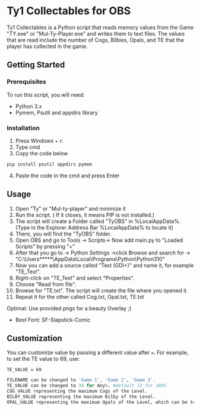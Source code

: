 # Ty1 Collectables for OBS

Ty1 Collectables is a Python script that reads memory values from the Game "TY.exe" or "Mul-Ty-Player.exe" and writes them to text files. The values that are read include the number of Cogs, Bilbies, Opals, and TE that the player has collected in the game. 

## Getting Started

### Prerequisites

To run this script, you will need:
* Python 3.x
* Pymem, Psutil and appdirs library

### Installation


1. Press Windows + r:
2. Type cmd
3. Copy the code below
```sh
pip install psutil appdirs pymem
```
4. Paste the code in the cmd and press Enter

## Usage
 
1. Open "Ty" or "Mul-ty-player" and minimize it
2. Run the script. ( If it closes, it means PIP is not installed.)
2. The script will create a Folder called "TyOBS" in %LocalAppData%. (Type in the Explorer Address Bar %LocalAppData% to locate it)
3. There, you will find the "TyOBS" folder.
4. Open OBS and go to Tools -> Scripts-> Now add main.py to "Loaded Scripts" by pressing "+"
5. After that you go to -> Python Settings ->click Browse and search for -> "C:\Users\*****\AppData\Local\Programs\Python\Python310"
7. Now you can add a source called "Text (GDI+)" and name it, for example "TE_Text".
8. Right-click on "TE_Text" and select "Properties".
9. Choose "Read from file".
10. Browse for "TE.txt". The script will create the file where you opened it.
11. Repeat it for the other called Cog.txt, Opal.txt, TE.txt

Optimal: Use provided pngs for a beauty Overlay ;)
* Best Font: SF-Slapstick-Comic


## Customization

You can customize value by passing a different value after `=`. For example, to set the TE value to 69, use:

```TE_VALUE = 69```
```python
FILENAME can be changed to 'Game 1', 'Game 2', 'Game 3'.
TE_VALUE can be changed to 34 for Any%. #default 72 for 100%
COG_VALUE representing the maximum Cogs of the Level.
BILBY_VALUE representing the maximum Bilby of the Level.
OPAL_VALUE representing the maximum Opals of the Level, which can be turn in to a Opal machine for a TE reward.
```
